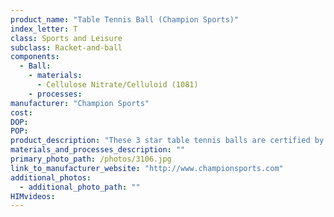 ```yaml
---
product_name: "Table Tennis Ball (Champion Sports)"
index_letter: T
class: Sports and Leisure
subclass: Racket-and-ball
components:
  - Ball:
    - materials:
      - Cellulose Nitrate/Celluloid (1081)
    - processes:
manufacturer: "Champion Sports"
cost: 
DOP: 
POP: 
product_description: "These 3 star table tennis balls are certified by the CTTA for competitive table tennis play. Made of celluloid, the white balls are extremely round and durable. Play your best Ping Pong with these balls."
materials_and_processes_description: ""
primary_photo_path: /photos/3106.jpg
link_to_manufacturer_website: "http://www.championsports.com"
additional_photos:
  - additional_photo_path: ""
HIMvideos:
---
```

